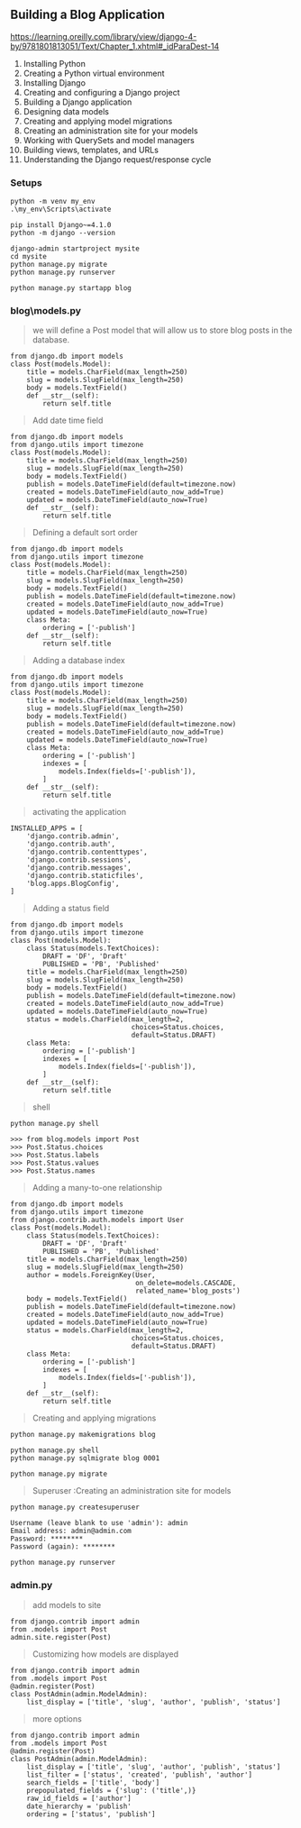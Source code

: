 
## Building a Blog Application


https://learning.oreilly.com/library/view/django-4-by/9781801813051/Text/Chapter_1.xhtml#_idParaDest-14

1. Installing Python
1. Creating a Python virtual environment
1. Installing Django
1. Creating and configuring a Django project
1. Building a Django application
1. Designing data models
1. Creating and applying model migrations
1. Creating an administration site for your models
1. Working with QuerySets and model managers
1. Building views, templates, and URLs
1. Understanding the Django request/response cycle



### Setups

```
python -m venv my_env
.\my_env\Scripts\activate
```

```
pip install Django~=4.1.0
python -m django --version
```

```
django-admin startproject mysite
cd mysite
python manage.py migrate
python manage.py runserver
```

```
python manage.py startapp blog
```

### blog\models.py

> we will define a Post model that will allow us to store blog posts in the database.
```
from django.db import models
class Post(models.Model):
    title = models.CharField(max_length=250)
    slug = models.SlugField(max_length=250)
    body = models.TextField()
    def __str__(self):
        return self.title
```

> Add date time field

```
from django.db import models
from django.utils import timezone
class Post(models.Model):
    title = models.CharField(max_length=250)
    slug = models.SlugField(max_length=250)
    body = models.TextField()
    publish = models.DateTimeField(default=timezone.now)
    created = models.DateTimeField(auto_now_add=True)
    updated = models.DateTimeField(auto_now=True)
    def __str__(self):
        return self.title
```

> Defining a default sort order

```
from django.db import models
from django.utils import timezone
class Post(models.Model):
    title = models.CharField(max_length=250)
    slug = models.SlugField(max_length=250)
    body = models.TextField()
    publish = models.DateTimeField(default=timezone.now)
    created = models.DateTimeField(auto_now_add=True)
    updated = models.DateTimeField(auto_now=True)
    class Meta:
        ordering = ['-publish']
    def __str__(self):
        return self.title
```

> Adding a database index

```
from django.db import models
from django.utils import timezone
class Post(models.Model):
    title = models.CharField(max_length=250)
    slug = models.SlugField(max_length=250)
    body = models.TextField()
    publish = models.DateTimeField(default=timezone.now)
    created = models.DateTimeField(auto_now_add=True)
    updated = models.DateTimeField(auto_now=True)
    class Meta:
        ordering = ['-publish']
        indexes = [
            models.Index(fields=['-publish']),
        ]
    def __str__(self):
        return self.title
```
> activating the application

```
INSTALLED_APPS = [
    'django.contrib.admin',
    'django.contrib.auth',
    'django.contrib.contenttypes',
    'django.contrib.sessions',
    'django.contrib.messages',
    'django.contrib.staticfiles',
    'blog.apps.BlogConfig',
]
```

> Adding a status field
```
from django.db import models
from django.utils import timezone
class Post(models.Model):
    class Status(models.TextChoices):
        DRAFT = 'DF', 'Draft'
        PUBLISHED = 'PB', 'Published'
    title = models.CharField(max_length=250)
    slug = models.SlugField(max_length=250)
    body = models.TextField()
    publish = models.DateTimeField(default=timezone.now)
    created = models.DateTimeField(auto_now_add=True)
    updated = models.DateTimeField(auto_now=True)
    status = models.CharField(max_length=2,
                              choices=Status.choices,
                              default=Status.DRAFT)
    class Meta:
        ordering = ['-publish']
        indexes = [
            models.Index(fields=['-publish']),
        ]
    def __str__(self):
        return self.title
```
> shell

```
python manage.py shell

>>> from blog.models import Post
>>> Post.Status.choices
>>> Post.Status.labels
>>> Post.Status.values
>>> Post.Status.names
```

> Adding a many-to-one relationship

```
from django.db import models
from django.utils import timezone
from django.contrib.auth.models import User
class Post(models.Model):
    class Status(models.TextChoices):
        DRAFT = 'DF', 'Draft'
        PUBLISHED = 'PB', 'Published'
    title = models.CharField(max_length=250)
    slug = models.SlugField(max_length=250)
    author = models.ForeignKey(User,
                               on_delete=models.CASCADE,
                               related_name='blog_posts')
    body = models.TextField()
    publish = models.DateTimeField(default=timezone.now)
    created = models.DateTimeField(auto_now_add=True)
    updated = models.DateTimeField(auto_now=True)
    status = models.CharField(max_length=2,
                              choices=Status.choices,
                              default=Status.DRAFT)
    class Meta:
        ordering = ['-publish']
        indexes = [
            models.Index(fields=['-publish']),
        ]
    def __str__(self):
        return self.title
```

> Creating and applying migrations

```
python manage.py makemigrations blog

python manage.py shell
python manage.py sqlmigrate blog 0001

python manage.py migrate
```

> Superuser :Creating an administration site for models

```
python manage.py createsuperuser

Username (leave blank to use 'admin'): admin
Email address: admin@admin.com
Password: ********
Password (again): ********

python manage.py runserver
```

### admin.py
> add models to site

```
from django.contrib import admin
from .models import Post
admin.site.register(Post)
```

> Customizing how models are displayed
```
from django.contrib import admin
from .models import Post
@admin.register(Post)
class PostAdmin(admin.ModelAdmin):
    list_display = ['title', 'slug', 'author', 'publish', 'status']
```

> more options
```
from django.contrib import admin
from .models import Post
@admin.register(Post)
class PostAdmin(admin.ModelAdmin):
    list_display = ['title', 'slug', 'author', 'publish', 'status']
    list_filter = ['status', 'created', 'publish', 'author']
    search_fields = ['title', 'body']
    prepopulated_fields = {'slug': ('title',)}
    raw_id_fields = ['author']
    date_hierarchy = 'publish'
    ordering = ['status', 'publish']
```
